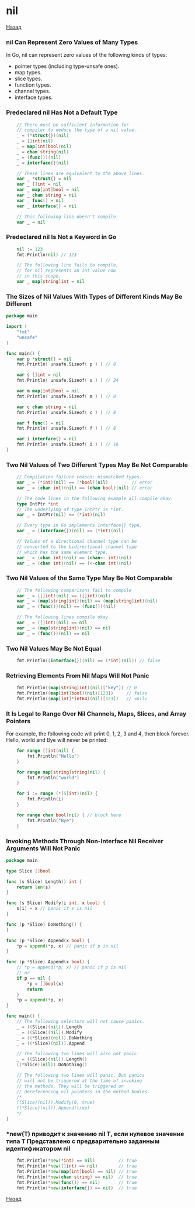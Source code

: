 # nil

[Назад][back]

### nil Can Represent Zero Values of Many Types

In Go, nil can represent zero values of the following kinds of types:

- pointer types (including type-unsafe ones).
- map types.
- slice types.
- function types.
- channel types.
- interface types.

### Predeclared nil Has Not a Default Type

```go
	// There must be sufficient information for
	// compiler to deduce the type of a nil value.
	_ = (*struct{})(nil)
	_ = []int(nil)
	_ = map[int]bool(nil)
	_ = chan string(nil)
	_ = (func())(nil)
	_ = interface{}(nil)
```

```go
	// These lines are equivalent to the above lines.
	var _ *struct{} = nil
	var _ []int = nil
	var _ map[int]bool = nil
	var _ chan string = nil
	var _ func() = nil
	var _ interface{} = nil
```

```go
	// This following line doesn't compile.
	var _ = nil
```

### Predeclared nil Is Not a Keyword in Go

```go
	nil := 123
	fmt.Println(nil) // 123
```

```go
	// The following line fails to compile,
	// for nil represents an int value now
	// in this scope.
	var _ map[string]int = nil
```

### The Sizes of Nil Values With Types of Different Kinds May Be Different

```go
package main

import (
	"fmt"
	"unsafe"
)

func main() {
	var p *struct{} = nil
	fmt.Println( unsafe.Sizeof( p ) ) // 8

	var s []int = nil
	fmt.Println( unsafe.Sizeof( s ) ) // 24

	var m map[int]bool = nil
	fmt.Println( unsafe.Sizeof( m ) ) // 8

	var c chan string = nil
	fmt.Println( unsafe.Sizeof( c ) ) // 8

	var f func() = nil
	fmt.Println( unsafe.Sizeof( f ) ) // 8

	var i interface{} = nil
	fmt.Println( unsafe.Sizeof( i ) ) // 16
}
```

### Two Nil Values of Two Different Types May Be Not Comparable

```go
	// Compilation failure reason: mismatched types.
	var _ = (*int)(nil) == (*bool)(nil)         // error
	var _ = (chan int)(nil) == (chan bool)(nil) // error
```

```go
	// The code lines in the following example all compile okay.
	type IntPtr *int
	// The underlying of type IntPtr is *int.
	var _ = IntPtr(nil) == (*int)(nil)
```

```go
	// Every type in Go implements interface{} type.
	var _ = (interface{})(nil) == (*int)(nil)
```

```go
	// Values of a directional channel type can be
	// converted to the bidirectional channel type
	// which has the same element type.
	var _ = (chan int)(nil) == (chan<- int)(nil)
	var _ = (chan int)(nil) == (<-chan int)(nil)
```

### Two Nil Values of the Same Type May Be Not Comparable

```go
	// The following comparisons fail to compile
	var _ = ([]int)(nil) == ([]int)(nil)
	var _ = (map[string]int)(nil) == (map[string]int)(nil)
	var _ = (func())(nil) == (func())(nil)
```

```go
	// The following lines compile okay.
	var _ = ([]int)(nil) == nil
	var _ = (map[string]int)(nil) == nil
	var _ = (func())(nil) == nil
```

### Two Nil Values May Be Not Equal

```go
	fmt.Println((interface{})(nil) == (*int)(nil)) // false
```

### Retrieving Elements From Nil Maps Will Not Panic

```go
	fmt.Println((map[string]int)(nil)["key"]) // 0
	fmt.Println((map[int]bool)(nil)[123])     // false
	fmt.Println((map[int]*int64)(nil)[123])   // <nil>
```

### It Is Legal to Range Over Nil Channels, Maps, Slices, and Array Pointers

For example, the following code will print 0, 1, 2, 3 and 4, then block forever. Hello, world and Bye will never be
printed:

```go
	for range []int(nil) {
		fmt.Println("Hello")
	}
```

```go
	for range map[string]string(nil) {
		fmt.Println("world")
	}
```

```go
	for i := range (*[5]int)(nil) {
		fmt.Println(i)
	}
```

```go
	for range chan bool(nil) { // block here
		fmt.Println("Bye")
	}
```

### Invoking Methods Through Non-Interface Nil Receiver Arguments Will Not Panic

```go
package main

type Slice []bool

func (s Slice) Length() int {
	return len(s)
}

func (s Slice) Modify(i int, x bool) {
	s[i] = x // panic if s is nil
}

func (p *Slice) DoNothing() {
}

func (p *Slice) Append(x bool) {
	*p = append(*p, x) // panic if p is nil
}

func (p *Slice) Append(x bool) {
	// *p = append(*p, x) // panic if p is nil
	// or
	if p == nil {
		*p = []bool{x}
		return
	}
	*p = append(*p, x)
}

func main() {
	// The following selectors will not cause panics.
	_ = ((Slice)(nil)).Length
	_ = ((Slice)(nil)).Modify
	_ = ((*Slice)(nil)).DoNothing
	_ = ((*Slice)(nil)).Append

	// The following two lines will also not panic.
	_ = ((Slice)(nil)).Length()
	((*Slice)(nil)).DoNothing()

	// The following two lines will panic. But panics
	// will not be triggered at the time of invoking
	// the methods. They will be triggered on
	// dereferencing nil pointers in the method bodies.
	/*
	((Slice)(nil)).Modify(0, true)
	((*Slice)(nil)).Append(true)
	*/
}
```

### *new(T) приводит к значению nil T, если нулевое значение типа T Представлено с предварительно заданным идентификатором nil

```go
	fmt.Println(*new(*int) == nil)         // true
	fmt.Println(*new([]int) == nil)        // true
	fmt.Println(*new(map[int]bool) == nil) // true
	fmt.Println(*new(chan string) == nil)  // true
	fmt.Println(*new(func()) == nil)       // true
	fmt.Println(*new(interface{}) == nil)  // true
```

[Назад][back]

[back]: <../.> "Назад к оглавлению"
